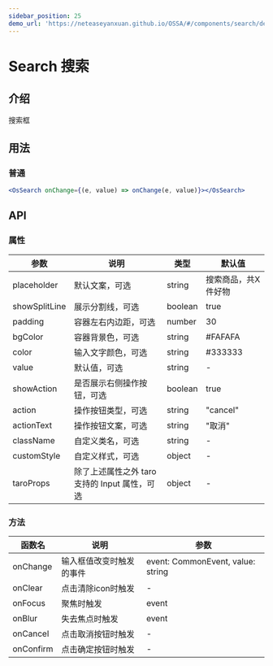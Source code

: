 ```yaml
---
sidebar_position: 25
demo_url: 'https://neteaseyanxuan.github.io/OSSA/#/components/search/demo/index'
---
```


# Search 搜索

## 介绍
搜索框

## 用法
### 普通
```jsx
<OsSearch onChange={(e, value) => onChange(e, value)}></OsSearch>
```



## API
### 属性
|参数|说明|类型|默认值|
|------|------|------|------|
|placeholder|默认文案，可选|string|搜索商品，共X件好物|
|showSplitLine|展示分割线，可选|boolean|true|
|padding|容器左右内边距，可选|number|30|
|bgColor|容器背景色，可选|string|#FAFAFA|
|color|输入文字颜色，可选|string|#333333|
|value|默认值，可选|string|-|
|showAction|是否展示右侧操作按钮，可选|boolean|true|
|action|操作按钮类型，可选|string|"cancel"|
|actionText|操作按钮文案，可选|string|"取消"|
|className|自定义类名，可选|string|-|
|customStyle|自定义样式，可选|object|-|
|taroProps|除了上述属性之外 taro 支持的 Input 属性，可选|object|-|


### 方法
|函数名|说明|参数|
|------|------|------|
|onChange|输入框值改变时触发的事件|event: CommonEvent, value: string|
|onClear|点击清除icon时触发|-|
|onFocus|聚焦时触发|event|
|onBlur|失去焦点时触发|event|
|onCancel|点击取消按钮时触发|-|
|onConfirm|点击确定按钮时触发|-|

